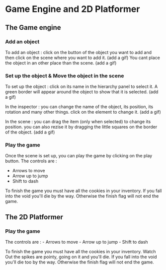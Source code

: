 # Game Engine and 2D Platformer

## The Game engine 

### Add an object

To add an object : click on the button of the object you want to add and then click on the scene where you want to add it.
(add a gif)
You cant place the object in an other place than the scene.
(add a gif)

### Set up the object & Move the object in the scene

To set up the object : click on its name in the hierarchy panel to select it.
A green border will appear around the object to show that it is selected.
(add a gif)

In the inspector : you can change the name of the object, its position, its rotation and many other things.
click on the element to change it.
(add a gif)

In the scene : you can drag the item (only when selected) to change its position.
you can also rezise it by dragging the little squares on the border of the object.
(add a gif)


### Play the game

Once the scene is set up, you can play the game by clicking on the play button.
The controls are : 
- Arrows to move
- Arrow up to jump
- Shift to dash

To finish the game you must have all the cookies in your inventory.
If you fall into the void you'll die by the way.
Otherwise the finish flag will not end the game.

## The 2D Platformer

### Play the game
The controls are : 
	- Arrows to move
	- Arrow up to jump
	- Shift to dash
	
To finish the game you must have all the cookies in your inventory.
Watch Out the spikes are pointy, going on it and you'll die. 
If you fall into the void you'll die too by the way.
Otherwise the finish flag will not end the game.
